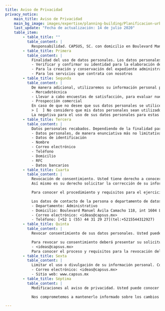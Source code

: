 ```yaml
---
title: Aviso de Privacidad
privacy_notice:
    main_title: Aviso de Privacidad
    main_bg_image: images/expertise/planning-building/Planificacion-urbana-banner.jpg
    last_update: "Fecha de actualización: 14 de julio 2020"
    table_item:
        - table_title: ""
          table_content: |
            Responsabilidad. CAPSUS, SC. con domicilio en Boulevard Manuel Ávila Camacho 118, int 1604 Lomas de Chapultepec, Alcaldía Miguel Hidalgo, c.p. 11000, en la entidad de Ciudad de México, país México, y portal de internet www.capsus.mx, es el responsable del uso y protección de sus datos personales, y al respecto le informamos lo siguiente:
        - table_title: Primera
          table_content: |
            Finalidad del uso de datos personales. Los datos personales que recabamos de usted, los utilizaremos para las siguientes finalidades que están relacionadas con nuestro objeto social. 
            - Verificar y confirmar su identidad para la elaboración de contratos.
            - Para la creación y conservación del expediente administrativo.
            - Para los servicios que contrata con nosotros
        - table_title: Segunda
          table_content: |
            De manera adicional, utilizaremos su información personal para las siguientes finalidades secundarias que no son necesarias para el servicio solicitado, pero que nos permiten y facilitan brindarle una mejor atención.
            - Mercadotécnica
            - Llevar a cabo encuestas de satisfacción, para evaluar nuestra calidad en el servicio.
            - Prospección comercial
            En caso de que no desee que sus datos personales se utilicen para los fines secundarios indíquelo a continuación.
            > [  ] No considero que mis datos personales sean utilizados para los fines antes mencionados.
            La negativa para el uso de sus datos personales para estas finalidades no podrá ser motivo para que le neguemos los servicios y productos que contrata con nosotros.
        - table_title: Tercera
          table_content: |
            Datos personales recabados. Dependiendo de la finalidad para la que Usted nos otorgó sus datos personales, solicitaremos las siguientes categorías.
            - Datos personales, de manera enunciativa más no limitativa
            - Datos de identificación
            - Nombre
            - Correo electrónico
            - Teléfono
            - Domicilio
            - RFC
            - Datos bancarios
        - table_title: Cuarta
          table_content: |
            Revocación de consentimiento. Usted tiene derecho a conocer qué datos personales tenemos de usted, para que los utilizamos y las condiciones del uso que les damos (Acceso). 
            Así mismo es su derecho solicitar la corrección de su información personal en caso de que esté desactualizada, sea inexacta o incompleta (Rectificación); que la eliminemos de nuestros registros o bases de datos cuando considere que la misma no está siendo utilizada adecuadamente (cancelación), así como oponerse al uso de sus datos personales para fines específicos (Oposición). Estos derechos se conocen como derecho ARCO Para el ejercicio de cualquiera de los derechos ARCO, usted deberá presentar la solicitud respectiva a través del siguiente medio. Envío de correo electrónico <ideas@capsus.mx>

            Para conocer el procedimiento y requisitos para el ejercicio de los derechos ARCO, ponemos a su disposición el siguiente medio. www.capsus.mx

            Los datos de contacto de la persona o departamento de datos personales, que está a cargo de dar trámite a las solicitudes de derecho ARCO, es:
            - Departamento: Administrativo
            - Domicilio: Boulevard Manuel Ávila Camacho 118, int 1604 Lomas de Chapultepec, Miguel Hidalgo 11000, CDMX
            - Correo electrónico: <ideas@capsus.mx>
            - Teléfono: [+52 1 (55) 44 31 29 27](tel:+5215544312927)
        - table_title: Quinta
          table_content: |
            Revocar consentimiento de sus datos personales. Usted puede revocar el consentimiento que, en su caso, nos haya otorgado para el tratamiento de sus datos personales. Sin embargo, es importante que tenga en cuenta que no en todos los casos podremos atender su solicitud o concluir el uso de forma inmediata, ya que es posible que por alguna obligación legal requiramos seguir tratando sus datos personales. Asimismo, usted deberá considerar que, para ciertos fines, la revocación de su consentimiento implica que no le podamos seguir prestando el servicio que nos solicitó o la conclusión de su relación con nosotros. 

            Para revocar su consentimiento deberá presentar su solicitud a través del siguiente medio:
            - <ideas@capsus.mx>
            Para conocer el proceso y requisitos para la revocación del consentimiento, ponemos a su disposición el siguiente medio. www.capsus.mx
        - table_title: Sexta
          table_content: |
            Limitar el uso o divulgación de su información personal. Con objeto de que usted pueda limitar el uso y divulgación de su información personal, le ofrecemos los siguientes medios.
            - Correo electrónico: <ideas@capsus.mx>
            - Sitio web: www.capsus.mx
        - table_title: Séptima
          table_content: |
            Modificaciones al aviso de privacidad. Usted puede conocer los cambios en este aviso de privacidad. El presente aviso de privacidad puede sufrir modificaciones, cambios o actualizaciones derivadas de nuevo requerimientos legales, de nuestras propias necesidades por los productos o servicios que ofrecemos de nuestras prácticas de privacidad; de cambios en nuestro modelo de negocio o por otras causas.

            Nos comprometemos a mantenerlo informado sobre los cambios que pueda sufrir el presente aviso de privacidad, a través de nuestra página web. www.capsus.mx

---
```

